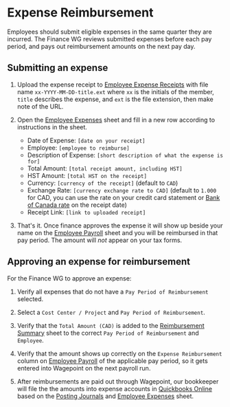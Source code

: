 
# Expense Reimbursement

Employees should submit eligible expenses in the same quarter they are incurred.
The Finance WG reviews submitted expenses before each pay period, and pays out reimbursement amounts on the next pay day.

## Submitting an expense

1. Upload the expense receipt to [Employee Expense Receipts](https://link.hypha.coop/receipts) with file name `xx-YYYY-MM-DD-title.ext` where `xx` is the initials of the member, `title` describes the expense, and `ext` is the file extension, then make note of the URL.

1. Open the [Employee Expenses](https://link.hypha.coop/expenses) sheet and fill in a new row according to instructions in the sheet.
    - Date of Expense: `[date on your receipt]`
    - Employee: `[employee to reimburse]`
    - Description of Expense: `[short description of what the expense is for]`
    - Total Amount: `[total receipt amount, including HST]`
    - HST Amount: `[total HST on the receipt]` 
    - Currency: `[currency of the receipt]` (default to `CAD`)
    - Exchange Rate: `[currency exchange rate to CAD]` (default to `1.000` for CAD, you can use the rate on your credit card statement or [Bank of Canada rate](https://www.bankofcanada.ca/rates/exchange/) on the receipt date)
    - Receipt Link: `[link to uploaded receipt]`

1. That's it.
    Once finance approves the expense it will show up beside your name on the [Employee Payroll](http://link.hypha.coop/payroll) sheet and you will be reimbursed in that pay period.
    The amount will _not_ appear on your tax forms.

## Approving an expense for reimbursement

For the Finance WG to approve an expense:

1. Verify all expenses that do not have a `Pay Period of Reimbursement` selected.

1. Select a `Cost Center / Project` and `Pay Period of Reimbursement`.

1. Verify that the `Total Amount (CAD)` is added to the [Reimbursement Summary](http://link.hypha.coop/reimbursement) sheet to the correct `Pay Period of Reimbursement` and `Employee`.

1. Verify that the amount shows up correctly on the `Expense Reimbursement` column on [Employee Payroll](http://link.hypha.coop/payroll) of the applicable pay period, so it gets entered into Wagepoint on the next payroll run.

1. After reimbursements are paid out through Wagepoint, our bookkeeper will file the the amounts into expense accounts in [Quickbooks Online](https://quickbooks.intuit.com/ca/) based on the [Posting Journals](https://drive.google.com/drive/u/0/folders/1wWo9KqNwWdUK5d-jkApV3id_Y_dpftT9) and [Employee Expenses](https://link.hypha.coop/expenses) sheet.
